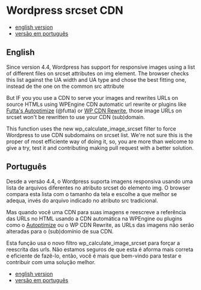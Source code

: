 # Wordpress srcset CDN

* <a href="#english-version">english version</a>
* <a href="#portuguese-version">versão em português</a>

## <a id="english-version">English</a>

Since version 4.4, Wordpress has support for responsive images using a list of different files on srcset attributes on img element. The browser checks this list against the UA width and UA type and chose the best fitting one, instead de the one on the common src attribute

But IF you you use a CDN to serve your images and rewrites URLs on source HTMLs using WPEngine CDN automatic url rewrite or plugins like [Futta's Autoptimize](http://blog.futtta.be/autoptimize/) (@futta) or [WP CDN Rewrite](https://wordpress.org/plugins/wp-cdn-rewrite/), those image URLs on srcset won't be rewritten to use your CDN (sub)domain.

This function uses the new wp_calculate_image_srcset filter to force Wordpress to use CDN subdomains on srcset list. We're not sure this is the proper of most efficiente way of doing it, so, you are more than welcome to give a try, test it and contributing making pull request with a better solution.

## <a id="portuguese-version">Português</a>

Desde a versão 4.4, o Wordpress suporta imagens responsiva usando uma lista de arquivos diferentes no atributo srcset do elemento img. O browser compara esta lista com o tamanho da tela e escolhe a que melhor se adequa, invés do arquivo indicado no atributo src tradicional.

Mas quando você uma CDN para suas imagens e reescreve a referência das URLs no HTML usando a CDN automática na WPEngine ou plugins como o [Autoptimize](https://wordpress.org/plugins/autoptimize/) ou o WP CDN Rewrite, as URLs das imagens não serão alteradas para o (sub)domínio de sua CDN.

Esta função usa o novo filtro wp_calculate_image_srcset para forçar a reescrita das urls. Não estamos seguros de que esta é aforma mais correta e eficiente de fazê-lo, então, você é mais que bem-vindo para testar e contribuir com uma solução melhor.

* <a href="#english-version">english version</a>
* <a href="#portuguese-version">versão em português</a>
